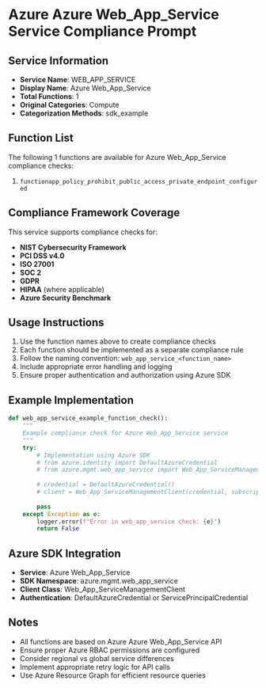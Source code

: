 # Azure Azure Web_App_Service Service Compliance Prompt

## Service Information
- **Service Name**: WEB_APP_SERVICE
- **Display Name**: Azure Web_App_Service
- **Total Functions**: 1
- **Original Categories**: Compute
- **Categorization Methods**: sdk_example

## Function List
The following 1 functions are available for Azure Web_App_Service compliance checks:

1. `functionapp_policy_prohibit_public_access_private_endpoint_configured`


## Compliance Framework Coverage
This service supports compliance checks for:
- **NIST Cybersecurity Framework**
- **PCI DSS v4.0**
- **ISO 27001**
- **SOC 2**
- **GDPR**
- **HIPAA** (where applicable)
- **Azure Security Benchmark**

## Usage Instructions
1. Use the function names above to create compliance checks
2. Each function should be implemented as a separate compliance rule
3. Follow the naming convention: `web_app_service_<function_name>`
4. Include appropriate error handling and logging
5. Ensure proper authentication and authorization using Azure SDK

## Example Implementation
```python
def web_app_service_example_function_check():
    """
    Example compliance check for Azure Web_App_Service service
    """
    try:
        # Implementation using Azure SDK
        # from azure.identity import DefaultAzureCredential
        # from azure.mgmt.web_app_service import Web_App_ServiceManagementClient
        
        # credential = DefaultAzureCredential()
        # client = Web_App_ServiceManagementClient(credential, subscription_id)
        
        pass
    except Exception as e:
        logger.error(f"Error in web_app_service check: {e}")
        return False
```

## Azure SDK Integration
- **Service**: Azure Web_App_Service
- **SDK Namespace**: azure.mgmt.web_app_service
- **Client Class**: Web_App_ServiceManagementClient
- **Authentication**: DefaultAzureCredential or ServicePrincipalCredential

## Notes
- All functions are based on Azure Azure Web_App_Service API
- Ensure proper Azure RBAC permissions are configured
- Consider regional vs global service differences
- Implement appropriate retry logic for API calls
- Use Azure Resource Graph for efficient resource queries
